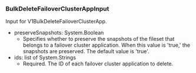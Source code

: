 ### BulkDeleteFailoverClusterAppInput
Input for V1BulkDeleteFailoverClusterApp.

- preserveSnapshots: System.Boolean
  - Specifies whether to preserve the snapshots of the fileset that belongs to a failover cluster application. When this value is 'true,' the snapshots are preserved. The default value is 'true'.
- ids: list of System.Strings
  - Required. The ID of each failover cluster application to delete.
